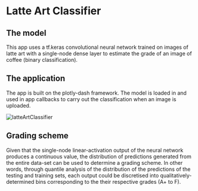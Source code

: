 # Latte Art Classifier

## The model
This app uses a tf.keras convolutional neural network trained on images of latte art with a single-node dense layer to estimate the grade of an image of coffee (binary classification).

## The application
The app is built on the plotly-dash framework. The model is loaded in and used in app callbacks to carry out the classification when an image is uploaded.

![latteArtClassifier](https://user-images.githubusercontent.com/67821956/87681368-2b6e2900-c7b1-11ea-815a-77c1f4287682.gif)

## Grading scheme
Given that the single-node linear-activation output of the neural network produces a continuous value, the distribution of predictions generated from the entire data-set can be used to determine a grading scheme. In other words, through quantile analysis of the distribution of the predictions of the testing and training sets, each output could be discretised into qualitatively-determined bins corresponding to the their respective grades (A+ to F).
